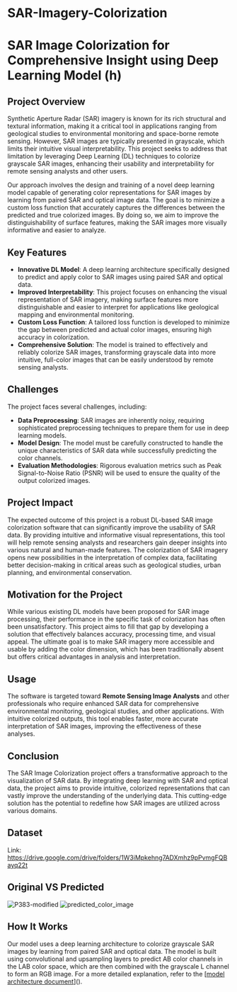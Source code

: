 # SAR-Imagery-Colorization


# SAR Image Colorization for Comprehensive Insight using Deep Learning Model (h)

## Project Overview

Synthetic Aperture Radar (SAR) imagery is known for its rich structural and textural information, making it a critical tool in applications ranging from geological studies to environmental monitoring and space-borne remote sensing. However, SAR images are typically presented in grayscale, which limits their intuitive visual interpretability. This project seeks to address that limitation by leveraging Deep Learning (DL) techniques to colorize grayscale SAR images, enhancing their usability and interpretability for remote sensing analysts and other users.

Our approach involves the design and training of a novel deep learning model capable of generating color representations for SAR images by learning from paired SAR and optical image data. The goal is to minimize a custom loss function that accurately captures the differences between the predicted and true colorized images. By doing so, we aim to improve the distinguishability of surface features, making the SAR images more visually informative and easier to analyze.

## Key Features

- **Innovative DL Model**: A deep learning architecture specifically designed to predict and apply color to SAR images using paired SAR and optical data.
- **Improved Interpretability**: This project focuses on enhancing the visual representation of SAR imagery, making surface features more distinguishable and easier to interpret for applications like geological mapping and environmental monitoring.
- **Custom Loss Function**: A tailored loss function is developed to minimize the gap between predicted and actual color images, ensuring high accuracy in colorization.
- **Comprehensive Solution**: The model is trained to effectively and reliably colorize SAR images, transforming grayscale data into more intuitive, full-color images that can be easily understood by remote sensing analysts.

## Challenges

The project faces several challenges, including:

- **Data Preprocessing**: SAR images are inherently noisy, requiring sophisticated preprocessing techniques to prepare them for use in deep learning models.
- **Model Design**: The model must be carefully constructed to handle the unique characteristics of SAR data while successfully predicting the color channels.
- **Evaluation Methodologies**: Rigorous evaluation metrics such as Peak Signal-to-Noise Ratio (PSNR) will be used to ensure the quality of the output colorized images.

## Project Impact

The expected outcome of this project is a robust DL-based SAR image colorization software that can significantly improve the usability of SAR data. By providing intuitive and informative visual representations, this tool will help remote sensing analysts and researchers gain deeper insights into various natural and human-made features. The colorization of SAR imagery opens new possibilities in the interpretation of complex data, facilitating better decision-making in critical areas such as geological studies, urban planning, and environmental conservation.

## Motivation for the Project

While various existing DL models have been proposed for SAR image processing, their performance in the specific task of colorization has often been unsatisfactory. This project aims to fill that gap by developing a solution that effectively balances accuracy, processing time, and visual appeal. The ultimate goal is to make SAR imagery more accessible and usable by adding the color dimension, which has been traditionally absent but offers critical advantages in analysis and interpretation.

## Usage

The software is targeted toward **Remote Sensing Image Analysts** and other professionals who require enhanced SAR data for comprehensive environmental monitoring, geological studies, and other applications. With intuitive colorized outputs, this tool enables faster, more accurate interpretation of SAR images, improving the effectiveness of these analyses.

## Conclusion

The SAR Image Colorization project offers a transformative approach to the visualization of SAR data. By integrating deep learning with SAR and optical data, the project aims to provide intuitive, colorized representations that can vastly improve the understanding of the underlying data. This cutting-edge solution has the potential to redefine how SAR images are utilized across various domains.

## Dataset
Link: https://drive.google.com/drive/folders/1W3iMpkehng7ADXmhz9pPvmgFQBayq22t

## Original VS Predicted


![P383-modified](https://github.com/user-attachments/assets/22f3d855-91e2-46ac-8c47-d7e311637d82)
![predicted_color_image](https://github.com/user-attachments/assets/621d2cf0-1069-47bd-8a9f-fdd0b4babf73)


## How It Works

Our model uses a deep learning architecture to colorize grayscale SAR images by learning from paired SAR and optical data. The model is built using convolutional and upsampling layers to predict AB color channels in the LAB color space, which are then combined with the grayscale L channel to form an RGB image. For a more detailed explanation, refer to the [[model architecture document](https://github.com/SharathK4/SAR-Imagery-Colorization/blob/main/SIH2024_SOLANA_Presentation.pptx)]().






